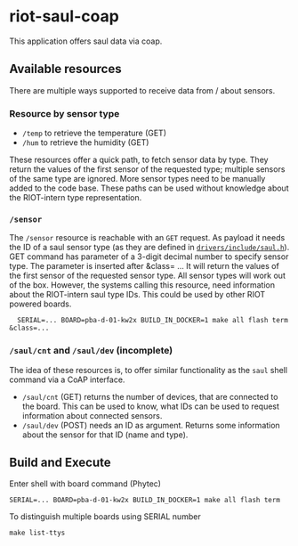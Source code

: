 # riot-saul-coap

This application offers saul data via coap.

## Available resources
There are multiple ways supported to receive data from / about
sensors.

### Resource by sensor type
- `/temp` to retrieve the temperature (GET)
- `/hum` to retrieve the humidity (GET)

These resources offer a quick path, to fetch sensor data by type. They
return the values of the first sensor of the requested type; multiple
sensors of the same type are ignored. More sensor types need to be
manually added to the code base. These paths can be used without
knowledge about the RIOT-intern type representation.

### `/sensor`
The `/sensor` resource is reachable with an `GET` request. As payload
it needs the ID of a saul sensor type (as they are defined in
[`drivers/include/saul.h`][saul.h]). GET command has parameter of a 3-digit decimal number to specify sensor type. The parameter is inserted after &class= ... It will return the values of the first sensor of the requested sensor type. All sensor types will work
out of the box. However, the systems calling this resource, need
information about the RIOT-intern saul type IDs. This could be used by
other RIOT powered boards.

      SERIAL=... BOARD=pba-d-01-kw2x BUILD_IN_DOCKER=1 make all flash term &class=... 

[saul.h]: https://github.com/RIOT-OS/RIOT/blob/d42c032998e77e122380b3d270ceedb7fff48cda/drivers/include/saul.h#L74

### `/saul/cnt` and `/saul/dev` (incomplete)
The idea of these resources is, to offer similar functionality as the
`saul` shell command via a CoAP interface.

- `/saul/cnt` (GET) returns the number of devices, that are connected
  to the board. This can be used to know, what IDs can be used to
  request information about connected sensors.
- `/saul/dev` (POST) needs an ID as argument. Returns some information
  about the sensor for that ID (name and type). 


## Build and Execute
Enter shell with board command (Phytec)

    SERIAL=... BOARD=pba-d-01-kw2x BUILD_IN_DOCKER=1 make all flash term

To distinguish multiple boards using SERIAL number

    make list-ttys 
